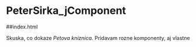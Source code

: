 # PeterSirka_jComponent

##index.html

Skuska, co dokaze _Petova kniznica_. Pridavam rozne komponenty, aj vlastne

